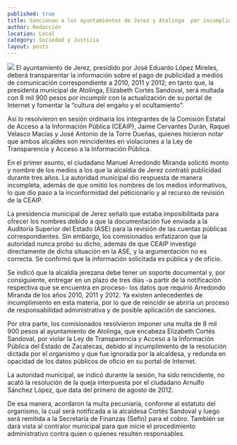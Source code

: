 ```yaml
---
published: true
title: Sancionan a los ayuntamientos de Jerez y Atolinga  por incumplimiento a la Ley de Transparencia
author: Redacción
location: Local
category: Sociedad y Justicia
layout: posts
---
```


![](http://i.imgur.com/cFIsLfcm.jpg)
El ayuntamiento de Jerez, presidido por José Eduardo López Mireles, deberá transparentar la información sobre el pago de publicidad a medios de comunicación correspondiente a 2010, 2011 y 2012; en tanto que, la presidenta municipal de Atolinga, Elizabeth Cortés Sandoval, será multada con 8 mil 900 pesos por incumplir con la actualización de su portal de Internet y fomentar la “cultura del engaño y el ocultamiento”.

Así lo resolvieron en sesión ordinaria los integrantes de la Comisión Estatal de Acceso a la Información Pública (CEAIP), Jaime Cervantes Durán, Raquel Velasco Macías y José Antonio de la Torre Dueñas, quienes hicieron notar que ambos alcaldes son reincidentes en violaciones a la Ley de Transparencia y Acceso a la Información Pública.

En el primer asunto, el ciudadano Manuel Arredondo Miranda solicitó monto y nombre de los medios a los que la alcaldía de Jerez contrató publicidad durante tres años. La autoridad municipal dio respuesta de manera incompleta, además de que omitió los nombres de los medios informativos, lo que dio paso a la inconformidad del peticionario y al recurso de revisión de la CEAIP.

La presidencia municipal de Jerez señaló que estaba imposibilitada para ofrecer los nombres debido a que la documentación fue enviada a la Auditoría Superior del Estado (ASE) para la revisión de las cuentas públicas correspondientes. Sin embargo, los comisionados enfatizaron que la autoridad nunca probó su dicho, además de que CEAIP investigó directamente de dicha  situación en la ASE, y la argumentación no es correcta. Se confirmó que la información solicitada es pública y de oficio.

Se indicó que la alcaldía jerezana debe tener un soporte documental y, por consiguiente, entregar en un plazo de tres días -a partir de la notificación respectiva que se encuentra en proceso- los datos que requirió Arredondo Miranda de los años 2010, 2011 y 2012. Ya existen antecedentes de incumplimiento en esta materia, por lo que de reincidir se abriría un proceso de responsabilidad administrativa y de posible aplicación de sanciones.

Por otra parte, los comisionados resolvieron imponer una multa de 8 mil 900 pesos al ayuntamiento de Atolinga, que encabeza Elizabeth Cortés Sandoval, por violar la Ley de Transparencia y Acceso a la Información Pública del Estado de Zacatecas, debido al incumplimiento de la resolución dictada por el organismo y que fue ignorada por la alcaldesa, y redunda en opacidad de los datos públicos de oficio en su portal de Internet.

La autoridad municipal, se indicó durante la sesión, ha sido reincidente, no acató la resolución de la queja interpuesta por el ciudadano Arnulfo Sánchez López, que data del primero de agosto de 2012.

De esa manera, acordaron la multa pecuniaria, conforme al estatuto del organismo, la cual será notificada a la alcaldesa Cortés Sandoval y luego será remitida a la Secretaría de Finanzas (Sefin) para el cobro. También se dará vista al contralor municipal para que inicie el procedimiento administrativo contra quien o quienes resulten responsables.
